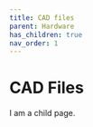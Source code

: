 ```yaml
---
title: CAD files
parent: Hardware
has_children: true
nav_order: 1
---
```


# CAD Files

I am a child page.
